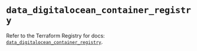 # `data_digitalocean_container_registry`

Refer to the Terraform Registry for docs: [`data_digitalocean_container_registry`](https://registry.terraform.io/providers/digitalocean/digitalocean/2.39.0/docs/data-sources/container_registry).

